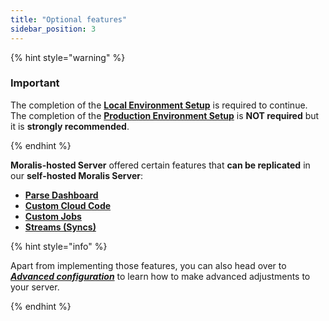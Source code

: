 ```yaml
---
title: "Optional features"
sidebar_position: 3
---
```


{% hint style="warning" %}

### Important

The completion of the [**Local Environment Setup**](/web3-data-api/self-hosting-moralis-server/local-environment-setup) is required to continue.
The completion of the [**Production Environment Setup**](/web3-data-api/self-hosting-moralis-server/production-environment-setup) is **NOT required** but it is **strongly recommended**.

{% endhint %}

**Moralis-hosted Server** offered certain features that **can be replicated** in our **self-hosted Moralis Server**:

- [**Parse Dashboard**](parse-dashboard)
- [**Custom Cloud Code**](custom-cloud-code)
- [**Custom Jobs**](custom-jobs)
- [**Streams (Syncs)**](streams)

{% hint style="info" %}

Apart from implementing those features, you can also head over to [**_Advanced configuration_**](advanced-configuration) to learn how to make advanced adjustments to your server.

{% endhint %}
